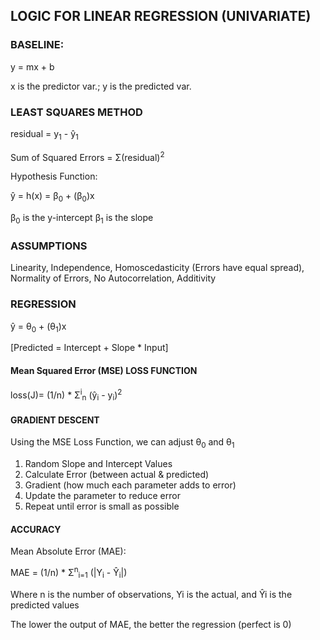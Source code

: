 ## LOGIC FOR LINEAR REGRESSION (UNIVARIATE)

### BASELINE: 

y = mx + b

x is the predictor var.; y is the predicted var.

### LEAST SQUARES METHOD

residual = y<sub>1</sub> - ŷ<sub>1</sub>

Sum of Squared Errors = Σ(residual)<sup>2</sup>

Hypothesis Function: 

ŷ = h(x) = β<sub>0</sub> + (β<sub>0</sub>)x

β<sub>0</sub> is the y-intercept
β<sub>1</sub> is the slope

### ASSUMPTIONS

Linearity, Independence, Homoscedasticity (Errors have equal spread), Normality of Errors, No Autocorrelation, Additivity

### REGRESSION

ŷ = θ<sub>0</sub> + (θ<sub>1</sub>)x

[Predicted = Intercept + Slope * Input]

#### Mean Squared Error (MSE) LOSS FUNCTION

loss(J)= (1/n) * Σ<sup>i</sup><sub>n</sub>&nbsp;(ŷ<sub>i</sub> - y<sub>i</sub>)<sup>2</sup>

#### GRADIENT DESCENT

Using the MSE Loss Function, we can adjust θ<sub>0</sub> and θ<sub>1</sub>

1. Random Slope and Intercept Values
2. Calculate Error (between actual & predicted)
3. Gradient (how much each parameter adds to error)
4. Update the parameter to reduce error
5. Repeat until error is small as possible

#### ACCURACY

Mean Absolute Error (MAE): 

MAE = (1/n) * Σ<sup>n</sup><sub>i=1</sub>&nbsp;(|Y<sub>i</sub> - Ŷ<sub>i</sub>|)

Where n is the number of observations, Yi is the actual, and Ŷi is the predicted values

The lower the output of MAE, the better the regression (perfect is 0)




